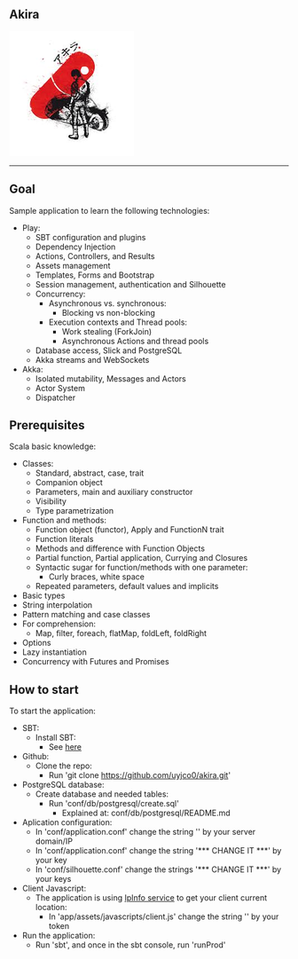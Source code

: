 ﻿	
**Akira**
-----

![Akira](images/akira.jpg)

----------


Goal
----

Sample application to learn the following technologies:

 - Play:
     - SBT configuration and plugins
     - Dependency Injection
     - Actions, Controllers, and Results
     - Assets management
     - Templates, Forms and Bootstrap
     - Session management, authentication and Silhouette
     - Concurrency:
        - Asynchronous vs. synchronous:
            - Blocking vs non-blocking
        - Execution contexts and Thread pools:
            - Work stealing (ForkJoin) 
            -  Asynchronous Actions and thread pools
     - Database access, Slick and PostgreSQL
     - Akka streams and WebSockets
 - Akka:
     - Isolated mutability, Messages and Actors
     - Actor System
     - Dispatcher

Prerequisites
-------------

Scala basic knowledge:

 - Classes:
     - Standard, abstract, case, trait
     - Companion object
     - Parameters, main and auxiliary constructor
     - Visibility
     - Type parametrization
 - Function and methods:
     - Function object (functor), Apply and FunctionN trait
     - Function literals
     - Methods and difference with Function Objects
     - Partial function, Partial application, Currying and Closures
     - Syntactic sugar for function/methods with one parameter:
        - Curly braces, white space
    - Repeated parameters, default values and implicits
 - Basic types
 - String interpolation
 - Pattern matching and case classes
 - For comprehension:
    - Map, filter, foreach, flatMap, foldLeft, foldRight
 - Options
 - Lazy instantiation
 - Concurrency with Futures and Promises

How to start
-------------

To start the application:

 - SBT:
     - Install SBT:
         - See [here](http://www.scala-sbt.org/release/docs/Setup.html)
 - Github:
     - Clone the repo:
         - Run 'git clone https://github.com/uyjco0/akira.git'
 - PostgreSQL database:
     - Create database and needed tables:
         - Run 'conf/db/postgresql/create.sql'
             - Explained at: conf/db/postgresql/README.md
 - Aplication configuration:
     - In 'conf/application.conf' change the string '<XXX>' by your server domain/IP
     - In 'conf/application.conf' change the string '*** CHANGE IT ***' by your key
     - In 'conf/silhouette.conf' change the strings '*** CHANGE IT ***' by your keys
 - Client Javascript:
     - The application is using [IpInfo service](https://ipinfo.io) to get your client current location:
         - In 'app/assets/javascripts/client.js' change the string '<XXX>' by your token
 - Run the application:
     - Run 'sbt', and once in the sbt console, run 'runProd' 
